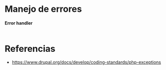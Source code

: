 Manejo de errores
===

#### Error handler
```php
```

Referencias
===
- https://www.drupal.org/docs/develop/coding-standards/php-exceptions